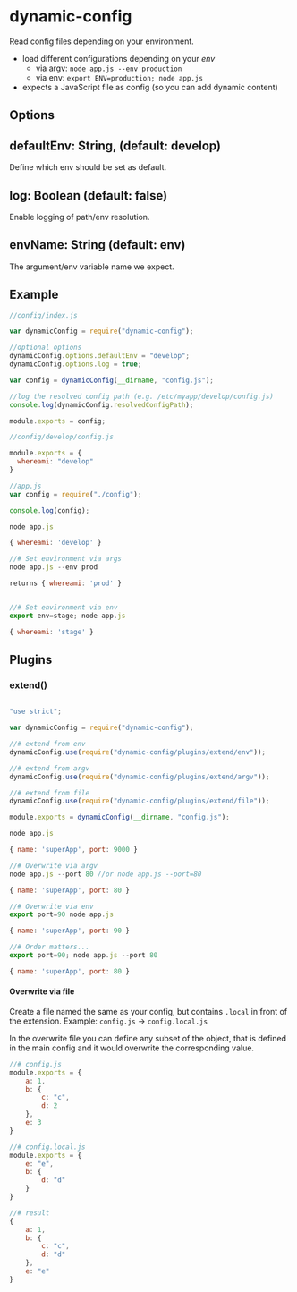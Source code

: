 # dynamic-config

Read config files depending on your environment. 

- load different configurations depending on your _env_ 
  - via argv: `node app.js --env production`
  - via env: `export ENV=production; node app.js` 
- expects a JavaScript file as config (so you can add dynamic content) 

## Options 

## defaultEnv: String, (default: develop)

Define which env should be set as default. 

## log: Boolean (default: false) 

Enable logging of path/env resolution. 

## envName: String (default: env) 

The argument/env variable name we expect. 

## Example

```javascript
//config/index.js

var dynamicConfig = require("dynamic-config");

//optional options
dynamicConfig.options.defaultEnv = "develop";
dynamicConfig.options.log = true;

var config = dynamicConfig(__dirname, "config.js");

//log the resolved config path (e.g. /etc/myapp/develop/config.js)
console.log(dynamicConfig.resolvedConfigPath);

module.exports = config;
```

```javascript 
//config/develop/config.js

module.exports = {
  whereami: "develop"
}
```

```javascript
//app.js
var config = require("./config");

console.log(config);
```

```javascript 
node app.js

{ whereami: 'develop' }

//# Set environment via args
node app.js --env prod

returns { whereami: 'prod' }


//# Set environment via env
export env=stage; node app.js

{ whereami: 'stage' }
```





## Plugins

### extend()

```javascript

"use strict";

var dynamicConfig = require("dynamic-config");

//# extend from env
dynamicConfig.use(require("dynamic-config/plugins/extend/env"));

//# extend from argv
dynamicConfig.use(require("dynamic-config/plugins/extend/argv"));

//# extend from file
dynamicConfig.use(require("dynamic-config/plugins/extend/file"));

module.exports = dynamicConfig(__dirname, "config.js");
```

```javascript
node app.js

{ name: 'superApp', port: 9000 }

//# Overwrite via argv
node app.js --port 80 //or node app.js --port=80

{ name: 'superApp', port: 80 }

//# Overwrite via env
export port=90 node app.js

{ name: 'superApp', port: 90 }

//# Order matters...
export port=90; node app.js --port 80

{ name: 'superApp', port: 80 }
```

#### Overwrite via file
Create a file named the same as your config, but contains `.local` in front of the extension.
Example: `config.js` -> `config.local.js`

In the overwrite file you can define any subset of the object, that is defined in the main config and it would overwrite
the corresponding value.

```javascript
//# config.js
module.exports = {
    a: 1,
    b: {
        c: "c",
        d: 2
    },
    e: 3
}

//# config.local.js
module.exports = {
    e: "e",
    b: {
        d: "d"
    }
}

//# result
{
    a: 1,
    b: {
        c: "c",
        d: "d"
    },
    e: "e"
}
```